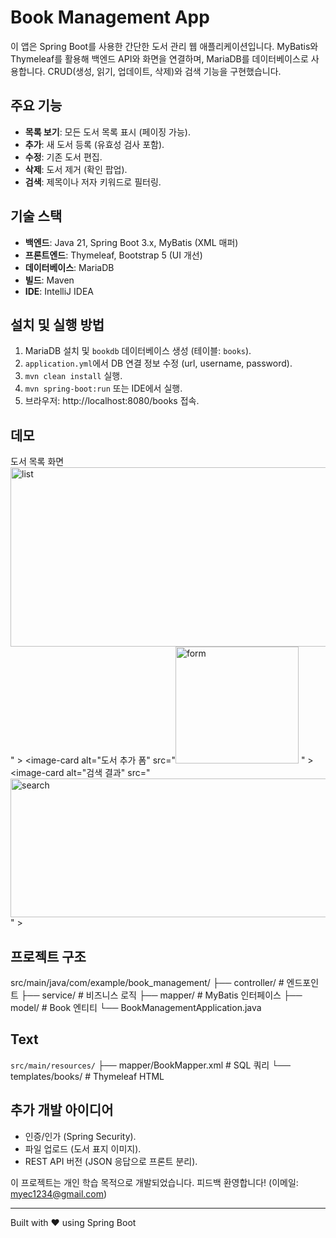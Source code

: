 # Book Management App

이 앱은 Spring Boot를 사용한 간단한 도서 관리 웹 애플리케이션입니다. MyBatis와 Thymeleaf를 활용해 백엔드 API와 화면을 연결하며, MariaDB를 데이터베이스로 사용합니다. CRUD(생성, 읽기, 업데이트, 삭제)와 검색 기능을 구현했습니다.

## 주요 기능
- **목록 보기**: 모든 도서 목록 표시 (페이징 가능).
- **추가**: 새 도서 등록 (유효성 검사 포함).
- **수정**: 기존 도서 편집.
- **삭제**: 도서 제거 (확인 팝업).
- **검색**: 제목이나 저자 키워드로 필터링.

## 기술 스택
- **백엔드**: Java 21, Spring Boot 3.x, MyBatis (XML 매퍼)
- **프론트엔드**: Thymeleaf, Bootstrap 5 (UI 개선)
- **데이터베이스**: MariaDB
- **빌드**: Maven
- **IDE**: IntelliJ IDEA

## 설치 및 실행 방법
1. MariaDB 설치 및 `bookdb` 데이터베이스 생성 (테이블: `books`).
2. `application.yml`에서 DB 연결 정보 수정 (url, username, password).
3. `mvn clean install` 실행.
4. `mvn spring-boot:run` 또는 IDE에서 실행.
5. 브라우저: http://localhost:8080/books 접속.

## 데모
도서 목록 화면<img width="983" height="287" alt="list" src="https://github.com/user-attachments/assets/26340698-dd01-413c-9c22-55a6d577ccbd" />
" ></image-card>
<image-card alt="도서 추가 폼" src="<img width="197" height="187" alt="form" src="https://github.com/user-attachments/assets/f41e7792-70b7-478f-9dc8-a3e378b54d2e" />
" ></image-card>
<image-card alt="검색 결과" src="<img width="987" height="222" alt="search" src="https://github.com/user-attachments/assets/617074fe-4513-4373-b709-2d8594cfe15b" />
" ></image-card>

## 프로젝트 구조
src/main/java/com/example/book_management/
├── controller/     # 엔드포인트
├── service/        # 비즈니스 로직
├── mapper/         # MyBatis 인터페이스
├── model/          # Book 엔티티
└── BookManagementApplication.java

## Text
`src/main/resources/`
├── mapper/BookMapper.xml  # SQL 쿼리
└── templates/books/       # Thymeleaf HTML

## 추가 개발 아이디어
- 인증/인가 (Spring Security).
- 파일 업로드 (도서 표지 이미지).
- REST API 버전 (JSON 응답으로 프론트 분리).

이 프로젝트는 개인 학습 목적으로 개발되었습니다. 피드백 환영합니다! (이메일: myec1234@gmail.com)

---
Built with ❤️ using Spring Boot
